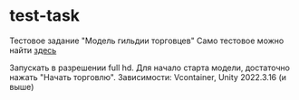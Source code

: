 # test-task
Тестовое задание "Модель гильдии торговцев"
Само тестовое можно найти [здесь](https://github.com/WWWcool/MerchantsGuild)

Запускать в разрешении full hd. Для начало старта модели, достаточно нажать "Начать торговлю".
Зависимости: Vcontainer, Unity 2022.3.16 (и выше)

